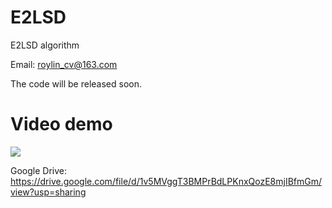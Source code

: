 # E2LSD
E2LSD algorithm

Email: roylin_cv@163.com

The code will be released soon.

# Video demo

[![](https://github.com/roylin1229/E2LSD/blob/main/loc_demo.gif)](https://drive.google.com/file/d/1v5MVggT3BMPrBdLPKnxQozE8mjIBfmGm/view?usp=sharing)  

Google Drive: https://drive.google.com/file/d/1v5MVggT3BMPrBdLPKnxQozE8mjIBfmGm/view?usp=sharing  
